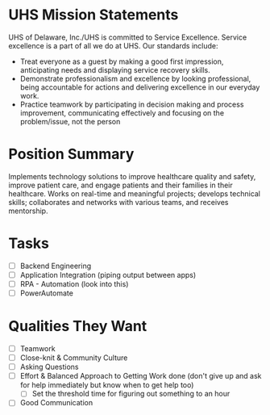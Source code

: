 # UHS Mission Statements
UHS of Delaware, Inc./UHS is committed to Service Excellence.
Service excellence is a part of all we do at UHS. Our standards include:
- Treat everyone as a guest by making a good first impression, anticipating needs and displaying
service recovery skills.
- Demonstrate professionalism and excellence by looking professional, being accountable for actions
and delivering excellence in our everyday work.
- Practice teamwork by participating in decision making and process improvement, communicating
effectively and focusing on the problem/issue, not the person

# Position Summary 
Implements technology solutions to improve healthcare quality and safety, improve patient care,
and engage patients and their families in their healthcare.
Works on real-time and meaningful projects; develops technical skills; collaborates and networks
with various teams, and receives mentorship.

# Tasks
- [ ] Backend Engineering
- [ ] Application Integration (piping output between apps)
- [ ] RPA - Automation (look into this)
- [ ] PowerAutomate 

# Qualities They Want 
- [ ] Teamwork
- [ ] Close-knit & Community Culture 
- [ ] Asking Questions 
- [ ] Effort & Balanced Approach to Getting Work done (don't give up and ask for help immediately but know when to get help too) 
	- [ ] Set the threshold time for figuring out something to an hour 
- [ ] Good Communication 